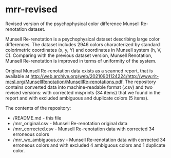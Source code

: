 # mrr-revised
Revised version of the psychophysical color difference Munsell Re-renotation dataset.

Munsell Re-renotation is a psychophysical dataset describing large color differences.
The dataset includes 2946 colors characterized by standard colorimetric coordinates (x, y, Y) and coordinates in Munsell system (h, V, C).
Comparing with the previous dataset version, Munsell Renotation, Munsell Re-renotation is improved in terms of uniformity of the system.

Original Munsell Re-renotation data exists as a scanned report, that is available at http://web.archive.org/web/20210901124224/http://www.rit-mcsl.org/MunsellRenotation/MunsellRe-renotations.pdf.
The repository contains converted data into machine-readable format (.csv) and two revised versions: with corrected misprints (34 items) that we found in the report and with excluded ambiguous and duplicate colors (5 items).

The contents of the repository:
- /README.md - this file
- /mrr_original.csv - Munsell Re-renotation original data
- /mrr_corrected.csv - Munsell Re-renotation data with corrected 34 erroneous colors
- /mrr_wo_ambiguous.csv - Munsell Re-renotation data with corrected 34 erroneous colors and with excluded 4 ambiguous colors and 1 duplicate color.

